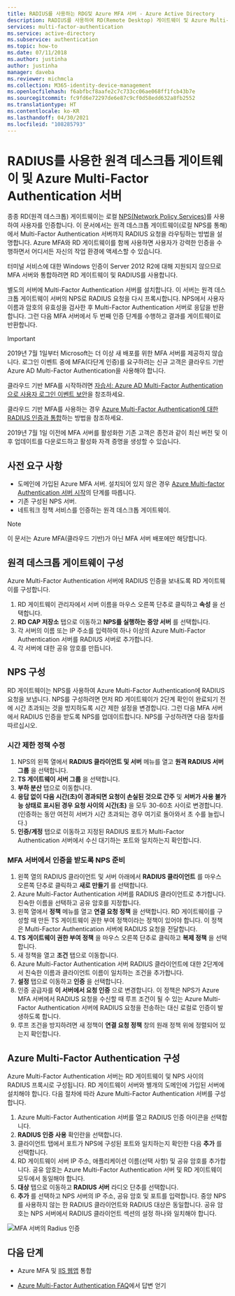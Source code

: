 ```yaml
---
title: RADIUS를 사용하는 RDG및 Azure MFA 서버 - Azure Active Directory
description: RADIUS를 사용하여 RD(Remote Desktop) 게이트웨이 및 Azure Multi-Factor Authentication을 배포하는 데 도움이 되는 Azure Multi-Factor Authentication 페이지입니다.
services: multi-factor-authentication
ms.service: active-directory
ms.subservice: authentication
ms.topic: how-to
ms.date: 07/11/2018
ms.author: justinha
author: justinha
manager: daveba
ms.reviewer: michmcla
ms.collection: M365-identity-device-management
ms.openlocfilehash: f6abfbcf8aafe2c7c733cc06ae068ff1fcb43b7e
ms.sourcegitcommit: fc9fd6e72297de6e87c9cf0d58edd632a8fb2552
ms.translationtype: HT
ms.contentlocale: ko-KR
ms.lasthandoff: 04/30/2021
ms.locfileid: "108285793"
---
```

# <a name="remote-desktop-gateway-and-azure-multi-factor-authentication-server-using-radius"></a>RADIUS를 사용한 원격 데스크톱 게이트웨이 및 Azure Multi-Factor Authentication 서버

종종 RD(원격 데스크톱) 게이트웨이는 로컬 [NPS(Network Policy Services)](/windows-server/networking/core-network-guide/core-network-guide#BKMK_optionalfeatures)를 사용하여 사용자를 인증합니다. 이 문서에서는 원격 데스크톱 게이트웨이(로컬 NPS를 통해)에서 Multi-Factor Authentication 서버까지 RADIUS 요청을 라우팅하는 방법을 설명합니다. Azure MFA와 RD 게이트웨이를 함께 사용하면 사용자가 강력한 인증을 수행하면서 어디서든 자신의 작업 환경에 액세스할 수 있습니다.

터미널 서비스에 대한 Windows 인증이 Server 2012 R2에 대해 지원되지 않으므로 MFA 서버와 통합하려면 RD 게이트웨이 및 RADIUS를 사용합니다.

별도의 서버에 Multi-Factor Authentication 서버를 설치합니다. 이 서버는 원격 데스크톱 게이트웨이 서버의 NPS로 RADIUS 요청을 다시 프록시합니다. NPS에서 사용자 이름과 암호의 유효성을 검사한 후 Multi-Factor Authentication 서버로 응답을 반환합니다. 그런 다음 MFA 서버에서 두 번째 인증 단계를 수행하고 결과를 게이트웨이로 반환합니다.

> [!IMPORTANT]
> 2019년 7월 1일부터 Microsoft는 더 이상 새 배포를 위한 MFA 서버를 제공하지 않습니다. 로그인 이벤트 중에 MFA(다단계 인증)를 요구하려는 신규 고객은 클라우드 기반 Azure AD Multi-Factor Authentication을 사용해야 합니다.
>
> 클라우드 기반 MFA를 시작하려면 [자습서: Azure AD Multi-Factor Authentication으로 사용자 로그인 이벤트 보안](tutorial-enable-azure-mfa.md)을 참조하세요.
>
> 클라우드 기반 MFA를 사용하는 경우 [Azure Multi-Factor Authentication에 대한 RADIUS 인증과 통합](howto-mfa-nps-extension.md)하는 방법을 참조하세요.
>
> 2019년 7월 1일 이전에 MFA 서버를 활성화한 기존 고객은 종전과 같이 최신 버전 및 이후 업데이트를 다운로드하고 활성화 자격 증명을 생성할 수 있습니다.

## <a name="prerequisites"></a>사전 요구 사항

- 도메인에 가입된 Azure MFA 서버. 설치되어 있지 않은 경우 [Azure Multi-factor Authentication 서버 시작](howto-mfaserver-deploy.md)의 단계를 따릅니다.
- 기존 구성된 NPS 서버.
- 네트워크 정책 서비스를 인증하는 원격 데스크톱 게이트웨이.

> [!NOTE]
> 이 문서는 Azure MFA(클라우드 기반)가 아닌 MFA 서버 배포에만 해당합니다.

## <a name="configure-the-remote-desktop-gateway"></a>원격 데스크톱 게이트웨이 구성

Azure Multi-Factor Authentication 서버에 RADIUS 인증을 보내도록 RD 게이트웨이를 구성합니다.

1. RD 게이트웨이 관리자에서 서버 이름을 마우스 오른쪽 단추로 클릭하고 **속성** 을 선택합니다.
2. **RD CAP 저장소** 탭으로 이동하고 **NPS를 실행하는 중앙 서버** 를 선택합니다.
3. 각 서버의 이름 또는 IP 주소를 입력하여 하나 이상의 Azure Multi-Factor Authentication 서버를 RADIUS 서버로 추가합니다.
4. 각 서버에 대한 공유 암호를 만듭니다.

## <a name="configure-nps"></a>NPS 구성

RD 게이트웨이는 NPS를 사용하여 Azure Multi-Factor Authentication에 RADIUS 요청을 보냅니다. NPS를 구성하려면 먼저 RD 게이트웨이가 2단계 확인이 완료되기 전에 시간 초과되는 것을 방지하도록 시간 제한 설정을 변경합니다. 그런 다음 MFA 서버에서 RADIUS 인증을 받도록 NPS를 업데이트합니다. NPS를 구성하려면 다음 절차를 따르십시오.

### <a name="modify-the-timeout-policy"></a>시간 제한 정책 수정

1. NPS의 왼쪽 열에서 **RADIUS 클라이언트 및 서버** 메뉴를 열고 **원격 RADIUS 서버 그룹** 을 선택합니다.
2. **TS 게이트웨이 서버 그룹** 을 선택합니다.
3. **부하 분산** 탭으로 이동합니다.
4. **응답 없이 다음 시간(초)이 경과되면 요청이 손실된 것으로 간주** 및 **서버가 사용 불가능 상태로 표시된 경우 요청 사이의 시간(초)** 을 모두 30-60초 사이로 변경합니다. (인증하는 동안 여전히 서버가 시간 초과되는 경우 여기로 돌아와서 초 수를 늘립니다.)
5. **인증/계정** 탭으로 이동하고 지정된 RADIUS 포트가 Multi-Factor Authentication 서버에서 수신 대기하는 포트와 일치하는지 확인합니다.

### <a name="prepare-nps-to-receive-authentications-from-the-mfa-server"></a>MFA 서버에서 인증을 받도록 NPS 준비

1. 왼쪽 열의 RADIUS 클라이언트 및 서버 아래에서 **RADIUS 클라이언트** 를 마우스 오른쪽 단추로 클릭하고 **새로 만들기** 를 선택합니다.
2. Azure Multi-Factor Authentication 서버를 RADIUS 클라이언트로 추가합니다. 친숙한 이름을 선택하고 공유 암호를 지정합니다.
3. 왼쪽 열에서 **정책** 메뉴를 열고 **연결 요청 정책** 을 선택합니다. RD 게이트웨이를 구성할 때 만든 TS 게이트웨이 권한 부여 정책이라는 정책이 있어야 합니다. 이 정책은 Multi-Factor Authentication 서버에 RADIUS 요청을 전달합니다.
4. **TS 게이트웨이 권한 부여 정책** 을 마우스 오른쪽 단추로 클릭하고 **복제 정책** 을 선택합니다.
5. 새 정책을 열고 **조건** 탭으로 이동합니다.
6. Azure Multi-Factor Authentication 서버 RADIUS 클라이언트에 대한 2단계에서 친숙한 이름과 클라이언트 이름이 일치하는 조건을 추가합니다.
7. **설정** 탭으로 이동하고 **인증** 을 선택합니다.
8. 인증 공급자를 **이 서버에서 요청 인증** 으로 변경합니다. 이 정책은 NPS가 Azure MFA 서버에서 RADIUS 요청을 수신할 때 루프 조건이 될 수 있는 Azure Multi-Factor Authentication 서버에 RADIUS 요청을 전송하는 대신 로컬로 인증이 발생하도록 합니다.
9. 루프 조건을 방지하려면 새 정책이 **연결 요청 정책** 창의 원래 정책 위에 정렬되어 있는지 확인합니다.

## <a name="configure-azure-multi-factor-authentication"></a>Azure Multi-Factor Authentication 구성

Azure Multi-Factor Authentication 서버는 RD 게이트웨이 및 NPS 사이의 RADIUS 프록시로 구성됩니다.  RD 게이트웨이 서버와 별개의 도메인에 가입된 서버에 설치해야 합니다. 다음 절차에 따라 Azure Multi-Factor Authentication 서버를 구성합니다.

1. Azure Multi-Factor Authentication 서버를 열고 RADIUS 인증 아이콘을 선택합니다.
2. **RADIUS 인증 사용** 확인란을 선택합니다.
3. 클라이언트 탭에서 포트가 NPS에 구성된 포트와 일치하는지 확인한 다음 **추가** 를 선택합니다.
4. RD 게이트웨이 서버 IP 주소, 애플리케이션 이름(선택 사항) 및 공유 암호를 추가합니다. 공유 암호는 Azure Multi-Factor Authentication 서버 및 RD 게이트웨이 모두에서 동일해야 합니다.
3. **대상** 탭으로 이동하고 **RADIUS 서버** 라디오 단추를 선택합니다.
4. **추가** 를 선택하고 NPS 서버의 IP 주소, 공유 암호 및 포트를 입력합니다. 중앙 NPS를 사용하지 않는 한 RADIUS 클라이언트와 RADIUS 대상은 동일합니다. 공유 암호는 NPS 서버에서 RADIUS 클라이언트 섹션의 설정 하나와 일치해야 합니다.

![MFA 서버의 Radius 인증](./media/howto-mfaserver-nps-rdg/radius.png)

## <a name="next-steps"></a>다음 단계

- Azure MFA 및 [IIS 웹앱](howto-mfaserver-iis.md) 통합

- [Azure Multi-Factor Authentication FAQ](multi-factor-authentication-faq.yml)에서 답변 얻기